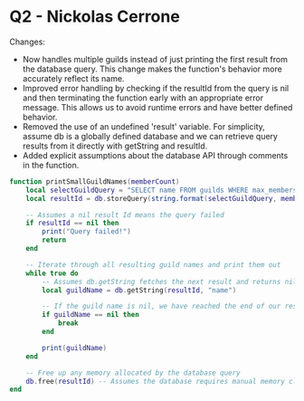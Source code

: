 # Q2 - Nickolas Cerrone

Changes:
- Now handles multiple guilds instead of just printing
  the first result from the database query. This change
  makes the function's behavior more accurately reflect
  its name.
- Improved error handling by checking if the resultId
  from the query is nil and then terminating the function 
  early with an appropriate error message. This allows us
  to avoid runtime errors and have better defined behavior.
- Removed the use of an undefined 'result' variable. 
  For simplicity, assume db is a globally defined
  database and we can retrieve query results from
  it directly with getString and resultId.
- Added explicit assumptions about the database API
  through comments in the function.

```Lua
function printSmallGuildNames(memberCount)
    local selectGuildQuery = "SELECT name FROM guilds WHERE max_members < %d;"
    local resultId = db.storeQuery(string.format(selectGuildQuery, memberCount))

    -- Assumes a nil result Id means the query failed
    if resultId == nil then
        print("Query failed!")
        return
    end

    -- Iterate through all resulting guild names and print them out
    while true do
        -- Assumes db.getString fetches the next result and returns nil if no further results exist
        local guildName = db.getString(resultId, "name")

        -- If the guild name is nil, we have reached the end of our results
        if guildName == nil then
            break
        end

        print(guildName)
    end

    -- Free up any memory allocated by the database query
    db.free(resultId) -- Assumes the database requires manual memory clean up
end
```